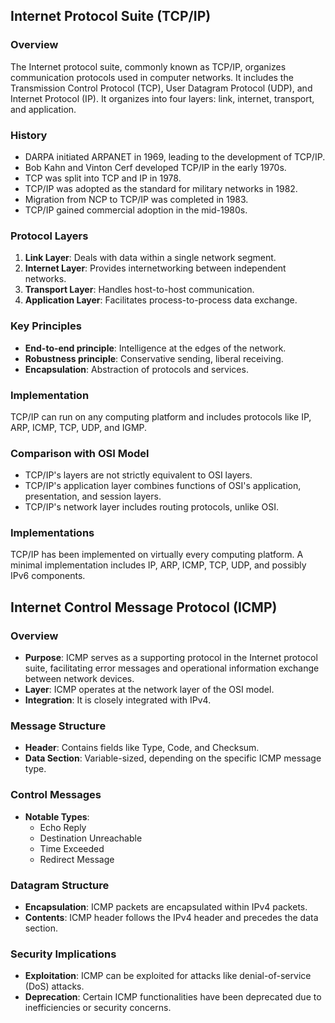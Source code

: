 ## Internet Protocol Suite (TCP/IP)

### Overview

The Internet protocol suite, commonly known as TCP/IP, organizes communication protocols used in computer networks. It includes the Transmission Control Protocol (TCP), User Datagram Protocol (UDP), and Internet Protocol (IP). It organizes into four layers: link, internet, transport, and application.

### History

- DARPA initiated ARPANET in 1969, leading to the development of TCP/IP.
- Bob Kahn and Vinton Cerf developed TCP/IP in the early 1970s.
- TCP was split into TCP and IP in 1978.
- TCP/IP was adopted as the standard for military networks in 1982.
- Migration from NCP to TCP/IP was completed in 1983.
- TCP/IP gained commercial adoption in the mid-1980s.

### Protocol Layers

1. **Link Layer**: Deals with data within a single network segment.
2. **Internet Layer**: Provides internetworking between independent networks.
3. **Transport Layer**: Handles host-to-host communication.
4. **Application Layer**: Facilitates process-to-process data exchange.

### Key Principles

- **End-to-end principle**: Intelligence at the edges of the network.
- **Robustness principle**: Conservative sending, liberal receiving.
- **Encapsulation**: Abstraction of protocols and services.

### Implementation

TCP/IP can run on any computing platform and includes protocols like IP, ARP, ICMP, TCP, UDP, and IGMP.

### Comparison with OSI Model

- TCP/IP's layers are not strictly equivalent to OSI layers.
- TCP/IP's application layer combines functions of OSI's application, presentation, and session layers.
- TCP/IP's network layer includes routing protocols, unlike OSI.

### Implementations

TCP/IP has been implemented on virtually every computing platform. A minimal implementation includes IP, ARP, ICMP, TCP, UDP, and possibly IPv6 components.




## Internet Control Message Protocol (ICMP)

### Overview
- **Purpose**: ICMP serves as a supporting protocol in the Internet protocol suite, facilitating error messages and operational information exchange between network devices.
- **Layer**: ICMP operates at the network layer of the OSI model.
- **Integration**: It is closely integrated with IPv4.
  
### Message Structure
- **Header**: Contains fields like Type, Code, and Checksum.
- **Data Section**: Variable-sized, depending on the specific ICMP message type.
  
### Control Messages
- **Notable Types**:
  - Echo Reply
  - Destination Unreachable
  - Time Exceeded
  - Redirect Message

### Datagram Structure
- **Encapsulation**: ICMP packets are encapsulated within IPv4 packets.
- **Contents**: ICMP header follows the IPv4 header and precedes the data section.

### Security Implications
- **Exploitation**: ICMP can be exploited for attacks like denial-of-service (DoS) attacks.
- **Deprecation**: Certain ICMP functionalities have been deprecated due to inefficiencies or security concerns.




